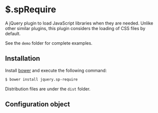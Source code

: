 # $.spRequire

A jQuery plugin to load JavaScript libraries when they are needed. Unlike other similar plugins, this plugin considers the loading of CSS files by default.

See the `demo` folder for complete examples.

## Installation

Install [bower](https://github.com/bower/bower) and execute the following command:
```bash
$ bower install jquery.sp-require
```
Distribution files are under the `dist` folder.

## Configuration object
